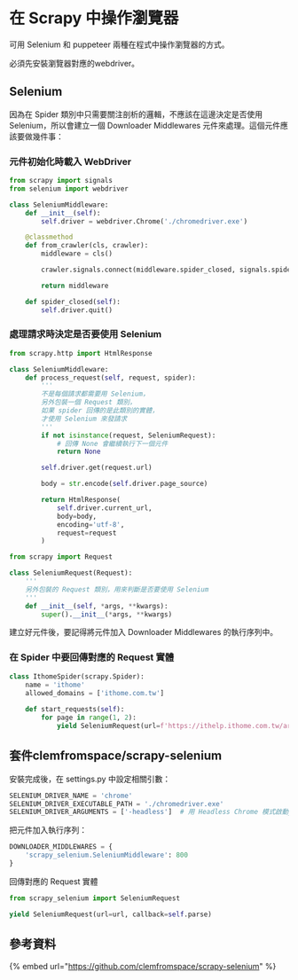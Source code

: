 # 在 Scrapy 中操作瀏覽器

可用 Selenium 和 puppeteer 兩種在程式中操作瀏覽器的方式。

必須先安裝瀏覽器對應的webdriver。

## Selenium

因為在 Spider 類別中只需要關注剖析的邏輯，不應該在這邊決定是否使用 Selenium，所以會建立一個 Downloader Middlewares 元件來處理。這個元件應該要做幾件事：

### 元件初始化時載入 WebDriver

```python
from scrapy import signals
from selenium import webdriver

class SeleniumMiddleware:
    def __init__(self):
        self.driver = webdriver.Chrome('./chromedriver.exe')

    @classmethod
    def from_crawler(cls, crawler):
        middleware = cls()

        crawler.signals.connect(middleware.spider_closed, signals.spider_closed)

        return middleware

    def spider_closed(self):
        self.driver.quit()
```

### 處理請求時決定是否要使用 Selenium

```python
from scrapy.http import HtmlResponse

class SeleniumMiddleware:
    def process_request(self, request, spider):
        '''
        不是每個請求都需要用 Selenium，
        另外包裝一個 Request 類別，
        如果 spider 回傳的是此類別的實體，
        才使用 Selenium 來發請求
        '''
        if not isinstance(request, SeleniumRequest):
            # 回傳 None 會繼續執行下一個元件
            return None

        self.driver.get(request.url)

        body = str.encode(self.driver.page_source)

        return HtmlResponse(
            self.driver.current_url,
            body=body,
            encoding='utf-8',
            request=request
        )

from scrapy import Request

class SeleniumRequest(Request):
    '''
    另外包裝的 Request 類別，用來判斷是否要使用 Selenium
    '''
    def __init__(self, *args, **kwargs):
        super().__init__(*args, **kwargs)
```

建立好元件後，要記得將元件加入 Downloader Middlewares 的執行序列中。

### 在 Spider 中要回傳對應的 Request 實體

```python
class IthomeSpider(scrapy.Spider):
    name = 'ithome'
    allowed_domains = ['ithome.com.tw']
    
    def start_requests(self):
        for page in range(1, 2):
            yield SeleniumRequest(url=f'https://ithelp.ithome.com.tw/articles?tab=tech&page={page}', callback=self.parse)
```

## 套件clemfromspace/scrapy-selenium

安裝完成後，在 settings.py 中設定相關引數：

```python
SELENIUM_DRIVER_NAME = 'chrome'
SELENIUM_DRIVER_EXECUTABLE_PATH = './chromedriver.exe'
SELENIUM_DRIVER_ARGUMENTS = ['-headless']  # 用 Headless Chrome 模式啟動y
```

把元件加入執行序列：

```python
DOWNLOADER_MIDDLEWARES = {
    'scrapy_selenium.SeleniumMiddleware': 800
}
```

回傳對應的 Request 實體

```python
from scrapy_selenium import SeleniumRequest

yield SeleniumRequest(url=url, callback=self.parse)
```

## 參考資料

{% embed url="https://github.com/clemfromspace/scrapy-selenium" %}
